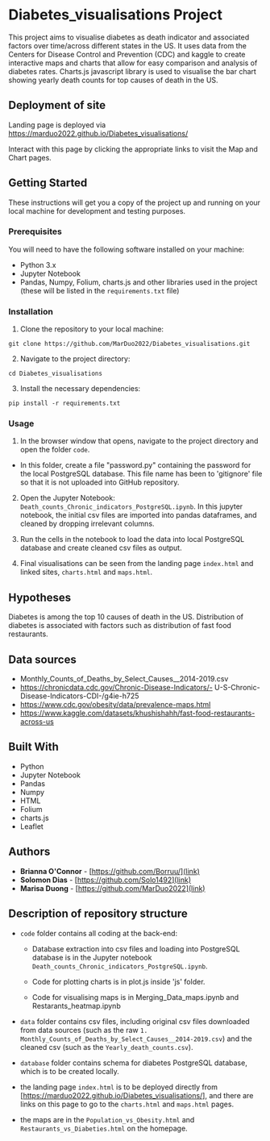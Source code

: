 # Diabetes_visualisations Project

This project aims to visualise diabetes as death indicator and associated factors over time/across different states in the US. It uses data from the Centers for Disease Control and Prevention (CDC) and kaggle to create interactive maps and charts that allow for easy comparison and analysis of diabetes rates. Charts.js javascript library is used to visualise the bar chart showing yearly death counts for top causes of death in the US.

## Deployment of site
Landing page is deployed via https://marduo2022.github.io/Diabetes_visualisations/

Interact with this page by clicking the appropriate links to visit the Map and Chart pages. 

## Getting Started

These instructions will get you a copy of the project up and running on your local machine for development and testing purposes.

### Prerequisites

You will need to have the following software installed on your machine:
- Python 3.x
- Jupyter Notebook
- Pandas, Numpy, Folium, charts.js and other libraries used in the project (these will be listed in the `requirements.txt` file)

### Installation

1. Clone the repository to your local machine:
```
git clone https://github.com/MarDuo2022/Diabetes_visualisations.git
```

2. Navigate to the project directory:
```
cd Diabetes_visualisations
```
3. Install the necessary dependencies:
```
pip install -r requirements.txt
```

### Usage

1. In the browser window that opens, navigate to the project directory and open the folder `code`.
- In this folder, create a file "password.py" containing the password for the local PostgreSQL database. This file name has been to 'gitignore' file so that it is not uploaded into GitHub repository.

2. Open the Jupyter Notebook: `Death_counts_Chronic_indicators_PostgreSQL.ipynb`.
In this jupyter notebook, the initial csv files are imported into pandas dataframes, and cleaned by dropping irrelevant columns.

4. Run the cells in the notebook to load the data into local PostgreSQL database and create cleaned csv files as output.

5. Final visualisations can be seen from the landing page `index.html` and linked sites, `charts.html` and `maps.html`.

## Hypotheses
Diabetes is among the top 10 causes of death in the US.
Distribution of diabetes is associated with factors such as distribution of fast food restaurants.

## Data sources
- Monthly_Counts_of_Deaths_by_Select_Causes__2014-2019.csv
- https://chronicdata.cdc.gov/Chronic-Disease-Indicators/- U-S-Chronic-Disease-Indicators-CDI-/g4ie-h725
- https://www.cdc.gov/obesity/data/prevalence-maps.html
- https://www.kaggle.com/datasets/khushishahh/fast-food-restaurants-across-us

## Built With
- Python 
- Jupyter Notebook
- Pandas
- Numpy
- HTML
- Folium
- charts.js
- Leaflet

## Authors

* **Brianna O'Connor** - [https://github.com/Borruu/](link)
* **Solomon Dias**  - [https://github.com/Solo1492](link)
* **Marisa Duong** - [https://github.com/MarDuo2022](link)


## Description of repository structure
- `code` folder contains all coding at the back-end:
    - Database extraction into csv files and loading into PostgreSQL database is in the Jupyter notebook `Death_counts_Chronic_indicators_PostgreSQL.ipynb`.

    - Code for plotting charts is in plot.js inside 'js' folder.

    - Code for visualising maps is in Merging_Data_maps.ipynb and Restarants_heatmap.ipynb

- `data` folder contains csv files, including original csv files downloaded from data sources (such as the raw `1. Monthly_Counts_of_Deaths_by_Select_Causes__2014-2019.csv`) and the cleaned csv (such as the `Yearly_death_counts.csv`).

- `database` folder contains schema for diabetes PostgreSQL database, which is to be created locally.

- the landing page `index.html` is to be deployed directly from [https://marduo2022.github.io/Diabetes_visualisations/], and there are links on this page to go to the `charts.html` and `maps.html` pages.

- the maps are in the `Population_vs_Obesity.html` and `Restaurants_vs_Diabeties.html` on the homepage.




